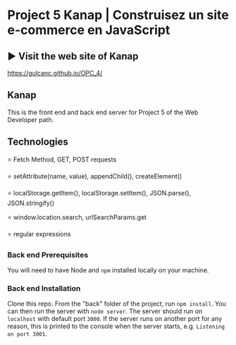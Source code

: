 # Project 5 Kanap | Construisez un site e-commerce en JavaScript  #

## ▶️ Visit the web site of Kanap ##

https://gulcanc.github.io/OPC_4/

## Kanap ##

This is the front end and back end server for Project 5 of the Web Developer path.

## Technologies ##

:star: Fetch Method, GET, POST requests

:star: setAttribute(name, value), appendChild(), createElement()

:star: localStorage.getItem(), localStorage.setItem(), JSON.parse(), JSON.stringify()

:star: window.location.search, urlSearchParams.get

:star: regular expressions

### Back end Prerequisites ###

You will need to have Node and `npm` installed locally on your machine.

### Back end Installation ###

Clone this repo. From the "back" folder of the project, run `npm install`. You 
can then run the server with `node server`. 
The server should run on `localhost` with default port `3000`. If the
server runs on another port for any reason, this is printed to the
console when the server starts, e.g. `Listening on port 3001`.


